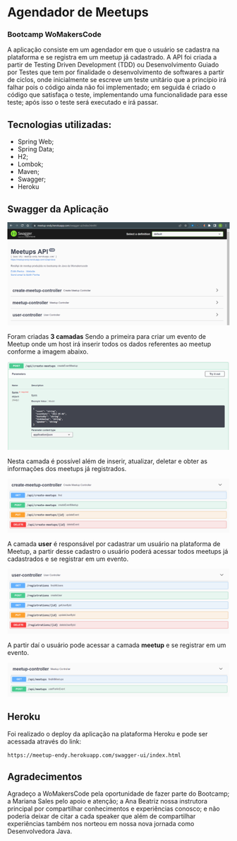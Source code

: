 # Agendador de Meetups
### Bootcamp WoMakersCode

A aplicação consiste em um agendador em que o usuário se cadastra na plataforma e se registra em um meetup já cadastrado. A API foi criada a partir de Testing Driven Development (TDD) ou Desenvolvimento Guiado por Testes que tem por finalidade o desenvolvimento de softwares a partir de ciclos, onde inicialmente se escreve um teste unitário que a princípio irá falhar pois o código ainda não foi implementado; em seguida é criado o código que satisfaça o teste, implementando uma funcionalidade para esse teste; após isso o teste será executado e irá passar.


## Tecnologias utilizadas:

- Spring Web;
- Spring Data;
- H2;
- Lombok;
- Maven;
- Swagger;
- Heroku

## Swagger da Aplicação

![API Swagger](https://github.com/edithpenha20/meetup-endy-wmc/blob/main/img-wmc/img-01.png)

Foram criadas   **3 camadas** Sendo a primeira para criar um evento de Meetup onde um host irá inserir todos os dados referentes ao meetup conforme a imagem abaixo. 

![API Swagger](https://github.com/edithpenha20/meetup-endy-wmc/blob/main/img-wmc/img-02.png)

Nesta camada é possível além de inserir, atualizar, deletar e obter as informações dos meetups já registrados.

![API Swagger](https://github.com/edithpenha20/meetup-endy-wmc/blob/main/img-wmc/img-03.png)

A camada **user** é responsável por cadastrar um usuário na plataforma de Meetup, a partir desse cadastro o usuário poderá acessar todos meetups já cadastrados e se registrar em um evento.

![API Swagger](https://github.com/edithpenha20/meetup-endy-wmc/blob/main/img-wmc/img-04.png)

A partir daí o usuário pode acessar a camada **meetup** e se registrar em um evento.

![API Swagger](https://github.com/edithpenha20/meetup-endy-wmc/blob/main/img-wmc/img-05.png)

## Heroku

Foi realizado o deploy da aplicação na plataforma Heroku e pode ser acessada através do link:
```
https://meetup-endy.herokuapp.com/swagger-ui/index.html
```

## Agradecimentos

Agradeço a WoMakersCode pela oportunidade de fazer parte do Bootcamp; a Mariana Sales pelo apoio e atenção; a Ana Beatriz nossa instrutora principal por compartilhar conhecimentos e experiências conosco; e não poderia deixar de citar a cada speaker que além de compartilhar experiências também nos norteou em nossa nova jornada como Desenvolvedora Java.
